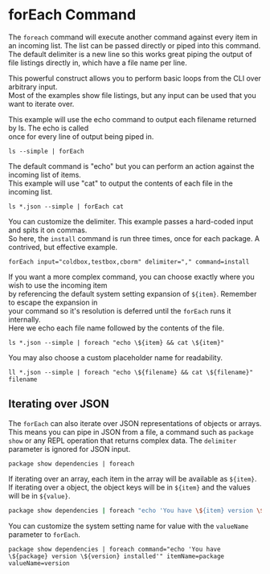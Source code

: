 # forEach Command

The `foreach` command will execute another command against every item in an incoming list. The list can be passed directly or piped into this command. The default delimiter is a new line so this works great piping the output of file listings directly in, which have a file name per line.

This powerful construct allows you to perform basic loops from the CLI over arbitrary input.  
Most of the examples show file listings, but any input can be used that you want to iterate over.

This example will use the echo command to output each filename returned by ls. The echo is called  
once for every line of output being piped in.

```text
ls --simple | forEach
```

The default command is "echo" but you can perform an action against the incoming list of items.  
This example will use "cat" to output the contents of each file in the incoming list.

```text
ls *.json --simple | forEach cat
```

You can customize the delimiter. This example passes a hard-coded input and spits it on commas.  
So here, the `install` command is run three times, once for each package. A contrived, but effective example.

```text
forEach input="coldbox,testbox,cborm" delimiter="," command=install
```

If you want a more complex command, you can choose exactly where you wish to use the incoming item  
by referencing the default system setting expansion of `${item}`. Remember to escape the expansion in  
your command so it's resolution is deferred until the `forEach` runs it internally.  
Here we echo each file name followed by the contents of the file.

```text
ls *.json --simple | foreach "echo \${item} && cat \${item}"
```

You may also choose a custom placeholder name for readability.

```text
ll *.json --simple | foreach "echo \${filename} && cat \${filename}" filename
```

## Iterating over JSON

The `forEach` can also iterate over JSON representations of objects or arrays. This means you can pipe in JSON from a file, a command such as `package show` or any REPL operation that returns complex data. The `delimiter` parameter is ignored for JSON input.

```text
package show dependencies | foreach
```

If iterating over an array, each item in the array will be available as `${item}`. If iterating over a object, the object keys will be in `${item}` and the values will be in `${value}`.

```bash
package show dependencies | foreach "echo 'You have \${item} version \${value} installed'"
```

You can customize the system setting name for value with the `valueName` parameter to `forEach`.

```text
package show dependencies | foreach command="echo 'You have \${package} version \${version} installed'" itemName=package valueName=version
```

